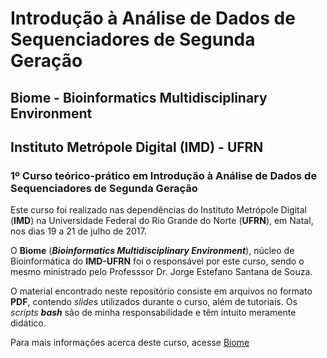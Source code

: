 # Introdução à Análise de Dados de Sequenciadores de Segunda Geração
## Biome - Bioinformatics Multidisciplinary Environment
## Instituto Metrópole Digital (IMD) - UFRN
### 1º Curso teórico-prático em Introdução à Análise de Dados de Sequenciadores de Segunda Geração

Este curso foi realizado nas dependências do Instituto Metrópole Digital (**IMD**) na Universidade Federal do Rio Grande do Norte (**UFRN**), em Natal, nos dias 19 a 21 de julho de 2017.   

O **Biome** (**_Bioinformatics Multidisciplinary Environment_**), núcleo de Bioinformática do **IMD-UFRN** foi o responsável por este curso, sendo o mesmo ministrado pelo Professsor Dr. Jorge Estefano Santana de Souza. 

O material encontrado neste repositório consiste em arquivos no formato **PDF**, contendo _slides_ utilizados durante o curso, além de tutoriais. Os _scripts_ **_bash_** são de minha responsabilidade e têm intuito meramente didático. 

Para mais informações acerca deste curso, acesse [Biome](http://bioinfo.imd.ufrn.br/cursosdcd/2017-2/ngs/)

